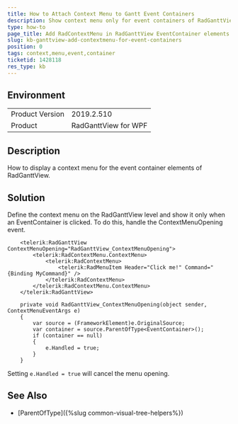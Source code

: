 ```yaml
---
title: How to Attach Context Menu to Gantt Event Containers
description: Show context menu only for event containers of RadGanttView control.
type: how-to
page_title: Add RadContextMenu in RadGanttView EventContainer elements
slug: kb-ganttview-add-contextmenu-for-event-containers
position: 0
tags: context,menu,event,container
ticketid: 1428118
res_type: kb
---
```


## Environment
<table>
	<tbody>
		<tr>
			<td>Product Version</td>
			<td>2019.2.510</td>
		</tr>
		<tr>
			<td>Product</td>
			<td>RadGanttView for WPF</td>
		</tr>
	</tbody>
</table>

## Description

How to display a context menu for the event container elements of RadGanttView.

## Solution

Define the context menu on the RadGanttView level and show it only when an EventContainer is clicked. To do this, handle the ContextMenuOpening event.


```XAML
	<telerik:RadGanttView ContextMenuOpening="RadGanttView_ContextMenuOpening">
		<telerik:RadContextMenu.ContextMenu>
			<telerik:RadContextMenu>
				<telerik:RadMenuItem Header="Click me!" Command="{Binding MyCommand}" />
			</telerik:RadContextMenu>
		</telerik:RadContextMenu.ContextMenu>
	</telerik:RadGanttView>
```


```XAML
	private void RadGanttView_ContextMenuOpening(object sender, ContextMenuEventArgs e)
	{
		var source = (FrameworkElement)e.OriginalSource;
		var container = source.ParentOfType<EventContainer>();
		if (container == null)
		{
			e.Handled = true;
		}
	}
```

Setting `e.Handled = true` will cancel the menu opening.

## See Also  
* [ParentOfType]({%slug common-visual-tree-helpers%})